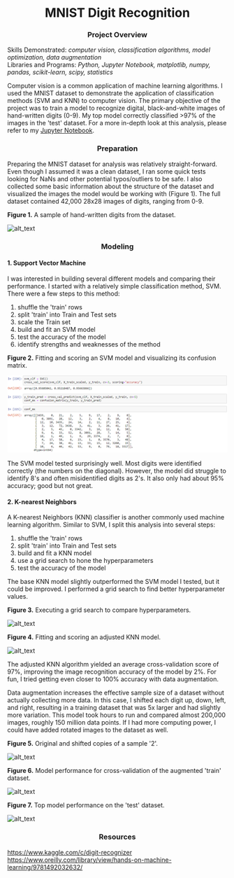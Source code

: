 # <div align="center">MNIST Digit Recognition</div>

### <div align="center">Project Overview</div>
Skills Demonstrated: *computer vision, classification algorithms, model optimization, data augmentation*<br />
Libraries and Programs: *Python, Jupyter Notebook, matplotlib, numpy, pandas, scikit-learn, scipy, statistics*<br />

Computer vision is a common application of machine learning algorithms. I used the MNIST dataset to demonstrate the application of classification methods (SVM and KNN) to computer vision. The primary objective of the project was to train a model to recognize digital, black-and-white images of hand-written digits (0-9). My top model correctly classified >97% of the images in the 'test' dataset. For a more in-depth look at this analysis, please refer to my [Jupyter Notebook]().

### <div align="center">Preparation</div>
Preparing the MNIST dataset for analysis was relatively straight-forward. Even though I assumed it was a clean dataset, I ran some quick tests looking for NaNs and other potential typos/outliers to be safe. I also collected some basic information about the structure of the dataset and visualized the images the model would be working with (Figure 1). The full dataset contained 42,000 28x28 images of digits, ranging from 0-9.

**Figure 1.** A sample of hand-written digits from the dataset.</br>

![alt_text](https://github.com/nphorsley59/MNIST_Digit_Recognition/blob/master/Figures/60_digits.png "Sample Digit")

### <div align="center">Modeling</div>

#### 1. Support Vector Machine
I was interested in building several different models and comparing their performance. I started with a relatively simple classification method, SVM. There were a few steps to this method:</br>
1) shuffle the 'train' rows</br>
2) split 'train' into Train and Test sets</br>
3) scale the Train set</br>
4) build and fit an SVM model</br>
5) test the accuracy of the model</br>
6) identify strengths and weaknesses of the method</br>

**Figure 2.** Fitting and scoring an SVM model and visualizing its confusion matrix.</br>

![alt_text](https://github.com/nphorsley59/Digit_Recognition/blob/master/Figures/SVM_1.png "SVM Model")</br>

The SVM model tested surprisingly well. Most digits were identified correctly (the numbers on the diagonal). However, the model did struggle to identify 8's and often misidentified digits as 2's. It also only had about 95% accuracy; good but not great.</br>

#### 2. K-nearest Neighbors
A K-nearest Neighbors (KNN) classifier is another commonly used machine learning algorithm. Similar to SVM, I split this analysis into several steps:</br>
1) shuffle the 'train' rows</br> 
2) split 'train' into Train and Test sets</br>
3) build and fit a KNN model</br>
4) use a grid search to hone the hyperparameters</br>
5) test the accuracy of the model</br>

The base KNN model slightly outperformed the SVM model I tested, but it could be improved. I performed a grid search to find better hyperparameter values.</br>

**Figure 3.** Executing a grid search to compare hyperparameters.</br>

![alt_text](https://github.com/nphorsley59/MNIST_Digit_Recognition/blob/master/Figures/GridSearch.png "KNN Grid Search")</br>

**Figure 4.** Fitting and scoring an adjusted KNN model.</br>

![alt_text](https://github.com/nphorsley59/MNIST_Digit_Recognition/blob/master/Figures/KNN_adj.png "Adjusted KNN Model")</br>

The adjusted KNN algorithm yielded an average cross-validation score of 97%, improving the image recognition accuracy of the model by 2%. For fun, I tried getting even closer to 100% accuracy with data augmentation.</br>

Data augmentation increases the effective sample size of a dataset without actually collecting more data. In this case, I shifted each digit up, down, left, and right, resulting in a training dataset that was 5x larger and had slightly more variation. This model took hours to run and compared almost 200,000 images, roughly 150 million data points. If I had more computing power, I could have added rotated images to the dataset as well.</br>

**Figure 5.** Original and shifted copies of a sample '2'.</br>

![alt_text](https://github.com/nphorsley59/MNIST_Digit_Recognition/blob/master/Figures/shifted_digits.png "Original and Shifted Digits")</br>

**Figure 6.** Model performance for cross-validation of the augmented 'train' dataset.</br>

![alt_text]()</br>

**Figure 7.** Top model performance on the 'test' dataset.</br>

![alt_text]()</br>

### <div align="center">Resources</div>
https://www.kaggle.com/c/digit-recognizer<br/>
https://www.oreilly.com/library/view/hands-on-machine-learning/9781492032632/
